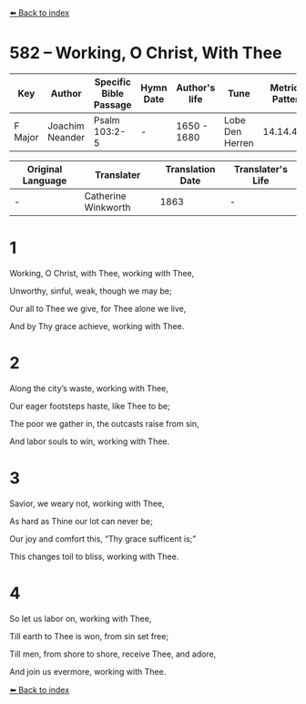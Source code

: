 [⬅️ Back to index](../README.md)

# 582 – Working, O Christ, With Thee

Key | Author   | Specific Bible Passage     |Hymn Date |Author's life |Tune |Metrical Pattern   |Composer/Source                                                                                        
-- | --------- | ---------------------------|----------|--------------|-----|-------------------|-------------   
F Major  | Joachim Neander      | Psalm 103:2-5 | -  | 1650 - 1680 | Lobe Den Herren | 14.14.4.7.8 | Chorale Book for England, 1863 

Original Language | Translater | Translation Date   | Translater's Life     
----------------- | --------- | --------------------|-------------   
\-  | Catherine Winkworth      | 1863 | -  | 1827 - 1878 



# 1

Working, O Christ, with Thee, working with Thee,

Unworthy, sinful, weak, though we may be;

Our all to Thee we give, for Thee alone we live,

And by Thy grace achieve, working with Thee.



# 2

Along the city’s waste, working with Thee,

Our eager footsteps haste, like Thee to be;

The poor we gather in, the outcasts raise from sin,

And labor souls to win, working with Thee.



# 3

Savior, we weary not, working with Thee,

As hard as Thine our lot can never be;

Our joy and comfort this, “Thy grace sufficent is;”

This changes toil to bliss, working with Thee.



# 4

So let us labor on, working with Thee,

Till earth to Thee is won, from sin set free;

Till men, from shore to shore, receive Thee, and adore,

And join us evermore, working with Thee.

[⬅️ Back to index](../README.md)

